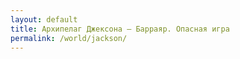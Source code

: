 ```yaml
---
layout: default
title: Архипелаг Джексона — Барраяр. Опасная игра
permalink: /world/jackson/
---
```

